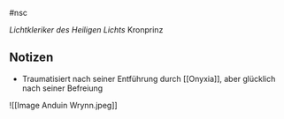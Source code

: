 #nsc 

*Lichtkleriker des Heiligen Lichts*
Kronprinz

## Notizen

- Traumatisiert nach seiner Entführung durch [[Onyxia]], aber glücklich nach seiner Befreiung

![[Image Anduin Wrynn.jpeg]]
